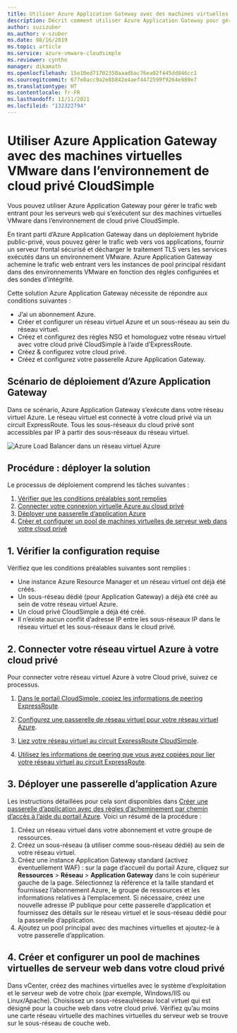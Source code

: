 ```yaml
---
title: Utiliser Azure Application Gateway avec des machines virtuelles VMware
description: Décrit comment utiliser Azure Application Gateway pour gérer le trafic web entrant pour les serveurs web qui s’exécutent sur des machines virtuelles VMware dans l’environnement de cloud privé CloudSimple
author: suzizuber
ms.author: v-szuber
ms.date: 08/16/2019
ms.topic: article
ms.service: azure-vmware-cloudsimple
ms.reviewer: cynthn
manager: dikamath
ms.openlocfilehash: 15e10ed71702350aaadbac76ea02f445dd846cc1
ms.sourcegitcommit: 677e8acc9a2e8b842e4aef4472599f9264e989e7
ms.translationtype: HT
ms.contentlocale: fr-FR
ms.lasthandoff: 11/11/2021
ms.locfileid: "132322794"
---
```

# <a name="use-azure-application-gateway-with-vmware-virtual-machines-in-the-cloudsimple-private-cloud-environment"></a>Utiliser Azure Application Gateway avec des machines virtuelles VMware dans l’environnement de cloud privé CloudSimple

Vous pouvez utiliser Azure Application Gateway pour gérer le trafic web entrant pour les serveurs web qui s’exécutent sur des machines virtuelles VMware dans l’environnement de cloud privé CloudSimple.

En tirant parti d’Azure Application Gateway dans un déploiement hybride public-privé, vous pouvez gérer le trafic web vers vos applications, fournir un serveur frontal sécurisé et décharger le traitement TLS vers les services exécutés dans un environnement VMware. Azure Application Gateway achemine le trafic web entrant vers les instances de pool principal résidant dans des environnements VMware en fonction des règles configurées et des sondes d’intégrité.

Cette solution Azure Application Gateway nécessite de répondre aux conditions suivantes :

* J’ai un abonnement Azure.
* Créer et configurer un réseau virtuel Azure et un sous-réseau au sein du réseau virtuel.
* Créez et configurez des règles NSG et homologuez votre réseau virtuel avec votre cloud privé CloudSimple à l’aide d’ExpressRoute.
* Créez & configurez votre cloud privé.
* Créez et configurez votre passerelle Azure Application Gateway.

## <a name="azure-application-gateway-deployment-scenario"></a>Scénario de déploiement d’Azure Application Gateway

Dans ce scénario, Azure Application Gateway s’exécute dans votre réseau virtuel Azure. Le réseau virtuel est connecté à votre cloud privé via un circuit ExpressRoute. Tous les sous-réseaux du cloud privé sont accessibles par IP à partir des sous-réseaux du réseau virtuel.

![Azure Load Balancer dans un réseau virtuel Azure](media/load-balancer-use-case.png)

## <a name="how-to-deploy-the-solution"></a>Procédure : déployer la solution

Le processus de déploiement comprend les tâches suivantes :

1. [Vérifier que les conditions préalables sont remplies](#1-verify-prerequisites)
2. [Connecter votre connexion virtuelle Azure au cloud privé](#2-connect-your-azure-virtual-network-to-your-private-cloud)
3. [Déployer une passerelle d’application Azure](#3-deploy-an-azure-application-gateway)
4. [Créer et configurer un pool de machines virtuelles de serveur web dans votre cloud privé](#4-create-and-configure-a-web-server-vm-pool-in-your-private-cloud)

## <a name="1-verify-prerequisites"></a>1. Vérifier la configuration requise

Vérifiez que les conditions préalables suivantes sont remplies :

* Une instance Azure Resource Manager et un réseau virtuel ont déjà été créés.
* Un sous-réseau dédié (pour Application Gateway) a déjà été créé au sein de votre réseau virtuel Azure.
* Un cloud privé CloudSimple a déjà été créé.
* Il n’existe aucun conflit d’adresse IP entre les sous-réseaux IP dans le réseau virtuel et les sous-réseaux dans le cloud privé.

## <a name="2-connect-your-azure-virtual-network-to-your-private-cloud"></a>2. Connecter votre réseau virtuel Azure à votre cloud privé

Pour connecter votre réseau virtuel Azure à votre Cloud privé, suivez ce processus.

1. [Dans le portail CloudSimple, copiez les informations de peering ExpressRoute](virtual-network-connection.md).

2. [Configurez une passerelle de réseau virtuel pour votre réseau virtuel Azure](../expressroute/expressroute-howto-add-gateway-portal-resource-manager.md).

3. [Liez votre réseau virtuel au circuit ExpressRoute CloudSimple](../expressroute/expressroute-howto-linkvnet-portal-resource-manager.md#connect-a-vnet-to-a-circuit---different-subscription).

4. [Utilisez les informations de peering que vous avez copiées pour lier votre réseau virtuel au circuit ExpressRoute](virtual-network-connection.md).

## <a name="3-deploy-an-azure-application-gateway"></a>3. Déployer une passerelle d’application Azure

Les instructions détaillées pour cela sont disponibles dans [Créer une passerelle d’application avec des règles d’acheminement par chemin d’accès à l’aide du portail Azure](../application-gateway/create-url-route-portal.md). Voici un résumé de la procédure :

1. Créez un réseau virtuel dans votre abonnement et votre groupe de ressources.
2. Créez un sous-réseau (à utiliser comme sous-réseau dédié) au sein de votre réseau virtuel.
3. Créez une instance Application Gateway standard (activez éventuellement WAF) : sur la page d’accueil du portail Azure, cliquez sur **Ressources** > **Réseau** > **Application Gateway** dans le coin supérieur gauche de la page. Sélectionnez la référence et la taille standard et fournissez l’abonnement Azure, le groupe de ressources et les informations relatives à l’emplacement. Si nécessaire, créez une nouvelle adresse IP publique pour cette passerelle d’application et fournissez des détails sur le réseau virtuel et le sous-réseau dédié pour la passerelle d’application.
4. Ajoutez un pool principal avec des machines virtuelles et ajoutez-le à votre passerelle d’application.

## <a name="4-create-and-configure-a-web-server-vm-pool-in-your-private-cloud"></a>4. Créer et configurer un pool de machines virtuelles de serveur web dans votre cloud privé

Dans vCenter, créez des machines virtuelles avec le système d’exploitation et le serveur web de votre choix (par exemple, Windows/IIS ou Linux/Apache). Choisissez un sous-réseau/réseau local virtuel qui est désigné pour la couche web dans votre cloud privé. Vérifiez qu’au moins une carte réseau virtuelle des machines virtuelles du serveur web se trouve sur le sous-réseau de couche web.
